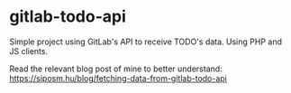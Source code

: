 # gitlab-todo-api

Simple project using GitLab's API to receive TODO's data. Using PHP and JS clients.

Read the relevant blog post of mine to better understand: https://siposm.hu/blog/fetching-data-from-gitlab-todo-api